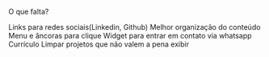 O que falta?

Links para redes sociais(Linkedin, Github)
Melhor organização do conteúdo
Menu e âncoras para clique
Widget para entrar em contato via whatsapp
Currículo
Limpar projetos que não valem a pena exibir
